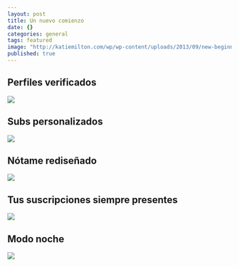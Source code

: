 ```yaml
---
layout: post
title: Un nuevo comienzo
date: {}
categories: general
tags: featured
image: "http://katiemilton.com/wp/wp-content/uploads/2013/09/new-beginning.jpg"
published: true
---
```


## Perfiles verificados
![](/http://i.imgur.com/7LwJbeb.png)

## Subs personalizados
![](/http://i.imgur.com/zbx2wWe.png)

## Nótame rediseñado
![](/http://imgur.com/7LwJbeb,zbx2wWe,95N7Doi,Otl2HBM,42ws523#2)

## Tus suscripciones siempre presentes
![](/http://imgur.com/7LwJbeb,zbx2wWe,95N7Doi,Otl2HBM,42ws523#3)

## Modo noche
![](/http://i.imgur.com/42ws523.png)
